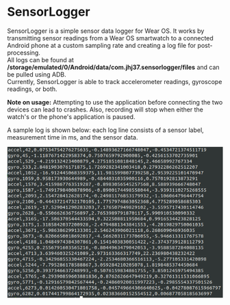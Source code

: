 # SensorLogger
SensorLogger is a simple sensor data logger for Wear OS. It works by transmitting sensor readings from a Wear OS smartwatch to a
connected Android phone at a custom sampling rate and creating a log file for post-processing. \
All logs can be found at __/storage/emulated/0/Android/data/com.jhj37.sensorlogger/files__ and can be pulled using ADB. \
Currently, SensorLogger is able to track accelerometer readings, gyroscope readings, or both. 

__Note on usage:__ Attempting to use the application before connecting the two devices can lead to crashes. Also, recording will stop when either the watch's or the phone's application is paused. 

A sample log is shown below: each log line consists of a sensor label, measurement time in ms, and the sensor data. 

<img src="sample_log.png"> 

